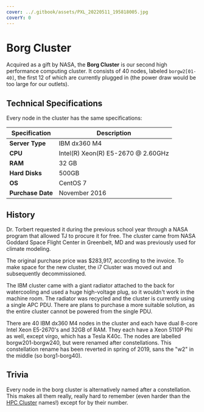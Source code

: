 ```yaml
---
cover: ../.gitbook/assets/PXL_20220511_195818005.jpg
coverY: 0
---
```


# Borg Cluster

Acquired as a gift by NASA, the **Borg Cluster** is our second high performance computing cluster. It consists of 40 nodes, labeled `borgw2[01-40]`, the first 12 of which are currently plugged in (the power draw would be too large for our outlets).

## Technical Specifications

Every node in the cluster has the same specifications:

| **Specification** | Description                        |
| ----------------- | ---------------------------------- |
| **Server Type**   | IBM dx360 M4                       |
| **CPU**           | Intel(R) Xeon(R) E5-2670 @ 2.60GHz |
| **RAM**           | 32 GB                              |
| **Hard Disks**    | 500GB                              |
| **OS**            | CentOS 7                           |
| **Purchase Date** | November 2016                      |

## History

Dr. Torbert requested it during the previous school year through a NASA program that allowed TJ to procure it for free. The cluster came from NASA Goddard Space Flight Center in Greenbelt, MD and was previously used for climate modeling.

The original purchase price was $283,917, according to the invoice. To make space for the new cluster, the i7 Cluster was moved out and subsequently decommissioned.

The IBM cluster came with a giant radiator attached to the back for watercooling and used a huge high-voltage plug, so it wouldn't work in the machine room. The radiator was recycled and the cluster is currently using a single APC PDU. There are plans to purchase a more suitable solution, as the entire cluster cannot be powered from the single PDU.

There are 40 IBM dx360 M4 nodes in the cluster and each have dual 8-core Intel Xeon E5-2670's and 32GB of RAM. They each have a Xeon 5110P Phi as well, except virgo, which has a Tesla K40c. The nodes are labelled borgw201-borgw240, but were renamed after constellations. This constellation rename has been reverted in spring of 2019, sans the "w2" in the middle (so borg1-borg40).

## Trivia

Every node in the borg cluster is alternatively named after a constellation. This makes all them really, really hard to remember (even harder than the [HPC Cluster](hpc-cluster/) names!) except for by their number.
